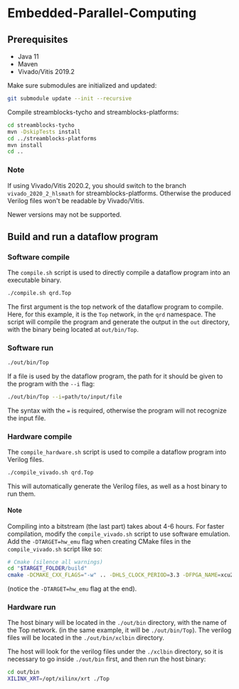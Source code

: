# Embedded-Parallel-Computing

## Prerequisites

- Java 11
- Maven
- Vivado/Vitis 2019.2

Make sure submodules are initialized and updated:

```bash
git submodule update --init --recursive
```

Compile streamblocks-tycho and streamblocks-platforms:

```bash
cd streamblocks-tycho
mvn -DskipTests install
cd ../streamblocks-platforms
mvn install
cd ..
```

### Note

If using Vivado/Vitis 2020.2, you should switch to the branch `vivado_2020_2_hlsmath` for streamblocks-platforms.
Otherwise the produced Verilog files won't be readable by Vivado/Vitis.

Newer versions may not be supported.

## Build and run a dataflow program

### Software compile

The `compile.sh` script is used to directly compile a dataflow program into an executable binary.

```bash
./compile.sh qrd.Top
```

The first argument is the top network of the dataflow program to compile. Here, for this example, it is the `Top` network, 
in the `qrd` namespace.
The script will compile the program and generate the output in the `out` directory, with the binary being located at `out/bin/Top`.

### Software run

```bash
./out/bin/Top
```

If a file is used by the dataflow program, the path for it should be given to the program with the `--i` flag:

```bash
./out/bin/Top --i=path/to/input/file
```

The syntax with the `=` is required, otherwise the program will not recognize the input file.

### Hardware compile

The `compile_hardware.sh` script is used to compile a dataflow program into Verilog files.

```bash
./compile_vivado.sh qrd.Top
```

This will automatically generate the Verilog files, as well as a host binary to run them.

#### Note

Compiling into a bitstream (the last part) takes about 4-6 hours. For faster compilation, modify the `compile_vivado.sh` script
to use software emulation.
Add the `-DTARGET=hw_emu` flag when creating CMake files in the `compile_vivado.sh` script like so:

```bash
# Cmake (silence all warnings)
cd "$TARGET_FOLDER/build" 
cmake -DCMAKE_CXX_FLAGS="-w" .. -DHLS_CLOCK_PERIOD=3.3 -DFPGA_NAME=xcu200-fsgd2104-2-e -DPLATFORM=xilinx_u200_xdma_201830_2 -DUSE_VITIS=on -DCMAKE_BUILD_TYPE=Debug -DTARGET=hw_emu
```

(notice the `-DTARGET=hw_emu` flag at the end).

### Hardware run

The host binary will be located in the `./out/bin` directory, with the name of the Top network. (in the same example, it will be `./out/bin/Top`). The verilog files will be located in the `./out/bin/xclbin` directory.

The host will look for the verilog files under the `./xclbin` directory, so it is necessary to go inside `./out/bin` first, and then run the host binary:

```bash
cd out/bin
XILINX_XRT=/opt/xilinx/xrt ./Top
```